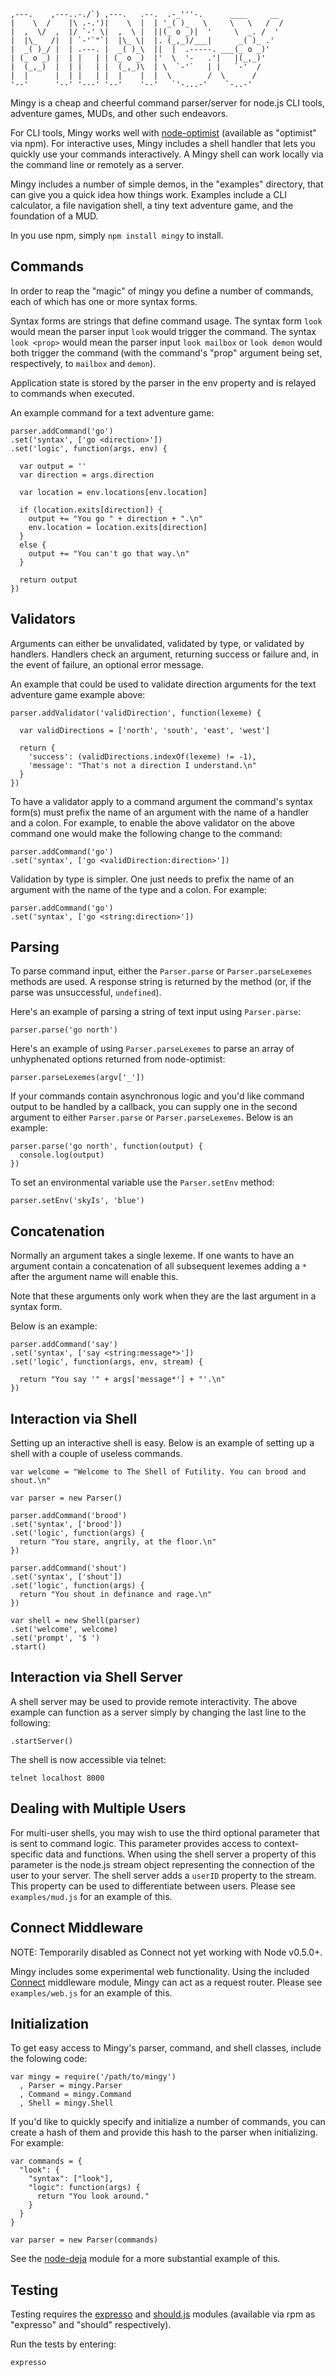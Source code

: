     ,---.    ,---..-./`) ,---.   .--.  .-_'''-.      ____     __  
    |    \  /    |\ .-.')|    \  |  | '_( )_   \     \   \   /  / 
    |  ,  \/  ,  |/ `-' \|  ,  \ |  ||(_ o _)|  '     \  _. /  '  
    |  |\_   /|  | `-'`"`|  |\_ \|  |. (_,_)/___|      _( )_ .'   
    |  _( )_/ |  | .---. |  _( )_\  ||  |  .-----. ___(_ o _)'    
    | (_ o _) |  | |   | | (_ o _)  |'  \  '-   .'|   |(_,_)'     
    |  (_,_)  |  | |   | |  (_,_)\  | \  `-'`   | |   `-'  /      
    |  |      |  | |   | |  |    |  |  \        /  \      /       
    '--'      '--' '---' '--'    '--'   `'-...-'    `-..-'     

Mingy is a cheap and cheerful command parser/server for node.js CLI tools,
adventure games, MUDs, and other such endeavors.

For CLI tools, Mingy works well with
[node-optimist](https://github.com/substack/node-optimist) (available as
"optimist" via npm). For interactive uses, Mingy includes a shell handler that
lets you quickly use your commands interactively. A Mingy shell can work
locally via the command line or remotely as a server.

Mingy includes a number of simple demos, in the "examples" directory, that can
give you a quick idea how things work. Examples include a CLI calculator, a
file navigation shell, a tiny text adventure game, and the foundation of a MUD.

In you use npm, simply `npm install mingy` to install.

## Commands

In order to reap the "magic" of mingy you define a number of commands, each of
which has one or more syntax forms.

Syntax forms are strings that define command usage. The syntax form `look`
would mean the parser input `look` would trigger the command. The syntax
`look <prop>` would mean the parser input `look mailbox` or `look demon` would
both trigger the command (with the command's "prop" argument being set,
respectively, to `mailbox` and `demon`).

Application state is stored by the parser in the env property and is relayed to
commands when executed.

An example command for a text adventure game:

    parser.addCommand('go')
    .set('syntax', ['go <direction>'])
    .set('logic', function(args, env) {

      var output = ''
      var direction = args.direction

      var location = env.locations[env.location]

      if (location.exits[direction]) {
        output += "You go " + direction + ".\n"
        env.location = location.exits[direction]
      }
      else {
        output += "You can't go that way.\n"
      }

      return output
    })

## Validators

Arguments can either be unvalidated, validated by type, or validated by
handlers. Handlers check an argument, returning success or failure and, in
the event of failure, an optional error message.

An example that could be used to validate direction arguments for the text
adventure game example above:

    parser.addValidator('validDirection', function(lexeme) {

      var validDirections = ['north', 'south', 'east', 'west']

      return {
        'success': (validDirections.indexOf(lexeme) != -1),
        'message': "That's not a direction I understand.\n"
      }
    })

To have a validator apply to a command argument the command's syntax form(s)
must prefix the name of an argument with the name of a handler and a colon.
For example, to enable the above validator on the above command one would
make the following change to the command:

    parser.addCommand('go')
    .set('syntax', ['go <validDirection:direction>'])

Validation by type is simpler. One just needs to prefix the name of an
argument with the name of the type and a colon. For example:

    parser.addCommand('go')
    .set('syntax', ['go <string:direction>'])

## Parsing

To parse command input, either the `Parser.parse` or `Parser.parseLexemes`
methods are used. A response string is returned by the method (or, if
the parse was unsuccessful, `undefined`).

Here's an example of parsing a string of text input using `Parser.parse`:

    parser.parse('go north')

Here's an example of using `Parser.parseLexemes` to parse an array of
unhyphenated options returned from node-optimist:

    parser.parseLexemes(argv['_'])

If your commands contain asynchronous logic and you'd like command output to
be handled by a callback, you can supply one in the second argument to either
`Parser.parse` or `Parser.parseLexemes`. Below is an example:

    parser.parse('go north', function(output) {
      console.log(output)
    })

To set an environmental variable use the `Parser.setEnv` method:

    parser.setEnv('skyIs', 'blue')

## Concatenation

Normally an argument takes a single lexeme. If one wants to have an argument
contain a concatenation of all subsequent lexemes adding a `*` after the
argument name will enable this.

Note that these arguments only work when they are the last argument in a
syntax form.

Below is an example:

    parser.addCommand('say')
    .set('syntax', ['say <string:message*>'])
    .set('logic', function(args, env, stream) {

      return "You say '" + args['message*'] + "'.\n"
    })

## Interaction via Shell

Setting up an interactive shell is easy. Below is an example of setting
up a shell with a couple of useless commands.

    var welcome = "Welcome to The Shell of Futility. You can brood and shout.\n"

    var parser = new Parser()

    parser.addCommand('brood')
    .set('syntax', ['brood'])
    .set('logic', function(args) {
      return "You stare, angrily, at the floor.\n"
    })

    parser.addCommand('shout')
    .set('syntax', ['shout'])
    .set('logic', function(args) {
      return "You shout in definance and rage.\n"
    })

    var shell = new Shell(parser)
    .set('welcome', welcome)
    .set('prompt', '$ ')
    .start()

## Interaction via Shell Server

A shell server may be used to provide remote interactivity. The above example
can function as a server simply by changing the last line to the following:

    .startServer()

The shell is now accessible via telnet:

    telnet localhost 8000

## Dealing with Multiple Users

For multi-user shells, you may wish to use the third optional parameter that
is sent to command logic. This parameter provides access to context-specific
data and functions. When using the shell server a property of this parameter
is the node.js stream object representing the connection of the user to your
server. The shell server adds a `userID` property to the stream. This property
can be used to differentiate between users. Please see `examples/mud.js` for
an example of this.

## Connect Middleware

NOTE: Temporarily disabled as Connect not yet working with Node v0.5.0+.

Mingy includes some experimental web functionality. Using the included
[Connect](https://github.com/senchalabs/connect) middleware module,
Mingy can act as a request router. Please see `examples/web.js` for an example
of this.

## Initialization

To get easy access to Mingy's parser, command, and shell classes, include
the folowing code:

    var mingy = require('/path/to/mingy')
      , Parser = mingy.Parser
      , Command = mingy.Command
      , Shell = mingy.Shell

If you'd like to quickly specify and initialize a number of commands, you
can create a hash of them and provide this hash to the parser when
initializing. For example:

    var commands = {
      "look": {
        "syntax": ["look"],
        "logic": function(args) {
          return "You look around."
        }
      }
    }

    var parser = new Parser(commands)

See the [node-deja](https://github.com/mcantelon/node-deja/blob/master/deja.js)
module for a more substantial example of this.

## Testing

Testing requires the [expresso](ihttps://github.com/visionmedia/expresso)
and [should.js](https://github.com/visionmedia/should.js) modules (available
via rpm as "expresso" and "should" respectively).

Run the tests by entering:

    expresso

